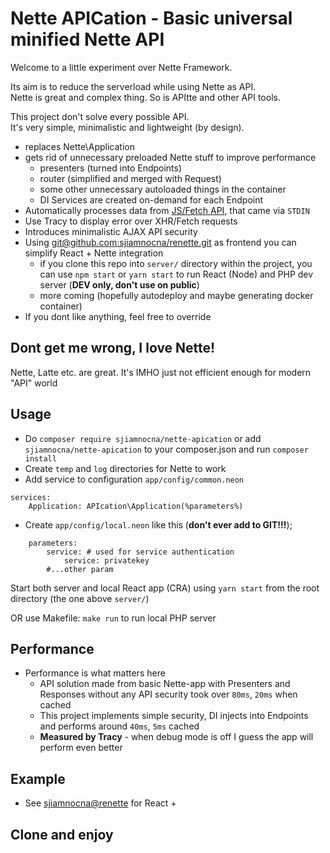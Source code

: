 # Nette APICation - Basic universal minified Nette API
Welcome to a little experiment over Nette Framework.

Its aim is to reduce the serverload while using Nette as API. <br/>
Nette is great and complex thing. So is APItte and other API tools.

This project don't solve every possible API.<br/>
It's very simple, minimalistic and lightweight (by design).

- replaces Nette\Application
- gets rid of unnecessary preloaded Nette stuff to improve performance
    - presenters (turned into Endpoints)
    - router (simplified and merged with Request)
    - some other unnecessary autoloaded things in the container
    - DI Services are created on-demand for each Endpoint
- Automatically processes data from [JS/Fetch API](https://developer.mozilla.org/en-US/docs/Web/API/Fetch_API), that came via `STDIN`
- Use Tracy to display error over XHR/Fetch requests
- Introduces minimalistic AJAX API security
- Using [git@github.com:sjiamnocna/renette.git](https://github.com/sjiamnocna/renette) as frontend you can simplify React + Nette integration
    - if you clone this repo into `server/` directory within the project, you can use `npm start` or `yarn start` to run React (Node) and PHP dev server (**DEV only, don\'t use on public**)
    - more coming (hopefully autodeploy and maybe generating docker container)
- If you dont like anything, feel free to override

## Dont get me wrong, I love Nette!
Nette, Latte etc. are great. It's IMHO just not efficient enough for modern "API" world

## Usage
- Do `composer require sjiamnocna/nette-apication` or add `sjiamnocna/nette-apication` to your composer.json and run `composer install`
- Create `temp` and `log` directories for Nette to work
- Add service to configuration `app/config/common.neon`
```
services:
	Application: APIcation\Application(%parameters%)
```
- Create `app/config/local.neon` like this (**don't ever add to GIT!!!**);
```
    parameters:
        service: # used for service authentication
            service: privatekey
        #...other param
```

Start both server and local React app (CRA) using `yarn start` from the root directory (the one above `server/`)

OR use Makefile: `make run` to run local PHP server

## Performance
- Performance is what matters here
  - API solution made from basic Nette-app with Presenters and Responses  without any API security took over `80ms`, `20ms` when cached
  - This project implements simple security, DI injects into Endpoints and performs around `40ms`, `5ms` cached
  - **Measured by Tracy** - when debug mode is off I guess the app will perform even better

## Example
- See [sjiamnocna@renette](https://github.com/sjiamnocna/renette) for React + 

## Clone and enjoy
